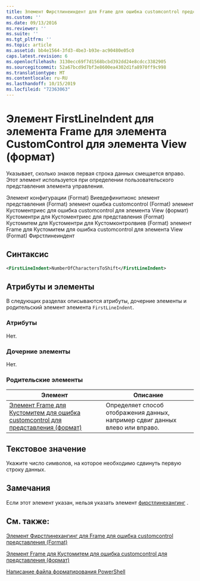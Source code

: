 ```yaml
---
title: Элемент Фирстлинеиндент для Frame для ошибка customcontrol представления (Format) | Документация Майкрософт
ms.custom: ''
ms.date: 09/13/2016
ms.reviewer: ''
ms.suite: ''
ms.tgt_pltfrm: ''
ms.topic: article
ms.assetid: bb4e1564-3fd3-4be3-b93e-ac90480e05c0
caps.latest.revision: 6
ms.openlocfilehash: 3130ecc69f7d1568bcbd392dd24e8cdcc3382905
ms.sourcegitcommit: 52a67bcd9d7bf3e8600ea4302d1fa8970ff9c998
ms.translationtype: MT
ms.contentlocale: ru-RU
ms.lasthandoff: 10/15/2019
ms.locfileid: "72363063"
---
```

# <a name="firstlineindent-element-for-frame-for-customcontrol-for-view-format"></a>Элемент FirstLineIndent для элемента Frame для элемента CustomControl для элемента View (формат)

Указывает, сколько знаков первая строка данных смещается вправо. Этот элемент используется при определении пользовательского представления элемента управления.

Элемент конфигурации (Format) Виевдефинитионс элемент представления (Format) элемент ошибка customcontrol (Format) элемент Кустоментриес для ошибка customcontrol для элемента View (формат) Кустоментри для Кустоментриес для представления (Format) Кустомитем для Кустоментри для Кустомконтролвиев (Format) элемент Frame для Кустомитем для ошибка customcontrol для элемента View (Format) Фирстлинеиндент

## <a name="syntax"></a>Синтаксис

```xml
<FirstLineIndent>NumberOfCharactersToShift</FirstLineIndent>
```

## <a name="attributes-and-elements"></a>Атрибуты и элементы

В следующих разделах описываются атрибуты, дочерние элементы и родительский элемент элемента `FirstLineIndent`.

### <a name="attributes"></a>Атрибуты

Нет.

### <a name="child-elements"></a>Дочерние элементы

Нет.

### <a name="parent-elements"></a>Родительские элементы

|Элемент|Описание|
|-------------|-----------------|
|[Элемент Frame для Кустомитем для ошибка customcontrol для представления (формат)](./frame-element-for-customitem-for-customcontrol-for-view-format.md)|Определяет способ отображения данных, например сдвиг данных влево или вправо.|

## <a name="text-value"></a>Текстовое значение

Укажите число символов, на которое необходимо сдвинуть первую строку данных.

## <a name="remarks"></a>Замечания

Если этот элемент указан, нельзя указать элемент [фирстлинехангинг](./firstlinehanging-element-for-frame-for-customcontrol-for-view-format.md) .

## <a name="see-also"></a>См. также:

[Элемент Фирстлинехангинг для Frame для ошибка customcontrol представления (Format)](./firstlinehanging-element-for-frame-for-customcontrol-for-view-format.md)

[Элемент Frame для Кустомитем для ошибка customcontrol для представления (формат)](./frame-element-for-customitem-for-customcontrol-for-view-format.md)

[Написание файла форматирования PowerShell](./writing-a-powershell-formatting-file.md)
